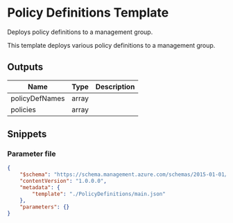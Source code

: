 # Policy Definitions Template

Deploys policy definitions to a management group.

This template deploys various policy definitions to a management group.

## Outputs

Name | Type | Description
---- | ---- | -----------
policyDefNames | array |
policies | array |

## Snippets

### Parameter file

```json
{
    "$schema": "https://schema.management.azure.com/schemas/2015-01-01/deploymentParameters.json#",
    "contentVersion": "1.0.0.0",
    "metadata": {
        "template": "./PolicyDefinitions/main.json"
    },
    "parameters": {}
}
```
